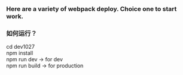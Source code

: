 ### Here are a variety of webpack deploy. Choice one to start work.


### 如何运行？
cd dev1027   
npm install   
npm run dev -> for dev   
npm run build -> for production
